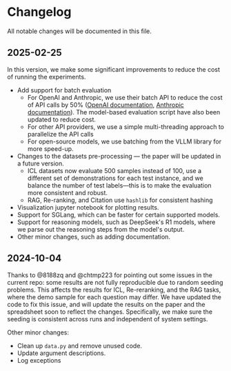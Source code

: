 # Changelog
All notable changes will be documented in this file.

## 2025-02-25

In this version, we make some significant improvements to reduce the cost of running the experiments.

- Add support for batch evaluation
    - For OpenAI and Anthropic, we use their batch API to reduce the cost of API calls by 50% ([OpenAI documentation](https://cookbook.openai.com/examples/batch_processing), [Anthropic documentation](https://docs.anthropic.com/en/docs/build-with-claude/message-batches)). The model-based evaluation script have also been updated to reduce cost.
    - For other API providers, we use a simple multi-threading approach to parallelize the API calls
    - For open-source models, we use batching from the VLLM library for more speed-up.
- Changes to the datasets pre-processing — the paper will be updated in a future version.
    - ICL datasets now evaluate 500 samples instead of 100, use a different set of demonstrations for each test instance, and we balance the number of test labels—this is to make the evaluation more consistent and robust. 
    - RAG, Re-ranking, and Citation use `hashlib` for consistent hashing
- Visualization jupyter notebook for plotting results.
- Support for SGLang, which can be faster for certain supported models.
- Support for reasoning models, such as DeepSeek's R1 models, where we parse out the reasoning steps from the model's output.
- Other minor changes, such as adding documentation.

## 2024-10-04

Thanks to @8188zq and @chtmp223 for pointing out some issues in the current repo: some results are not fully reproducible due to random seeding problems.
This affects the results for ICL, Re-reranking, and the RAG tasks, where the demo sample for each question may differ.
We have updated the code to fix this issue, and will update the results on the paper and the spreadsheet soon to reflect the changes.
Specifically, we make sure the seeding is consistent across runs and independent of system settings.

Other minor changes:
 - Clean up `data.py` and remove unused code.
 - Update argument descriptions.
 - Log exceptions